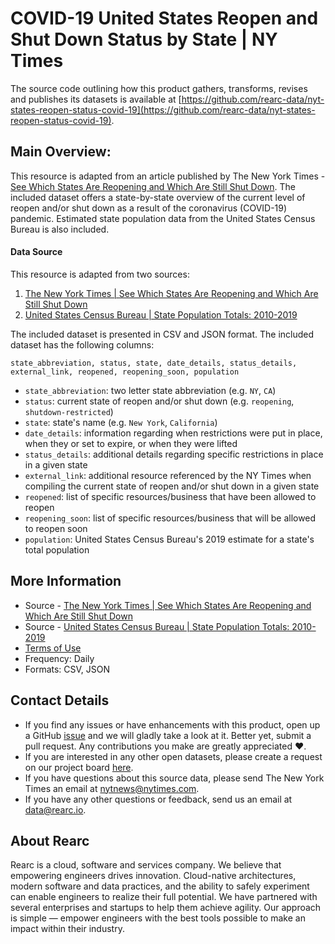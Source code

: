 # COVID-19 United States Reopen and Shut Down Status by State | NY Times

The source code outlining how this product gathers, transforms, revises and publishes its datasets is available at [https://github.com/rearc-data/nyt-states-reopen-status-covid-19](https://github.com/rearc-data/nyt-states-reopen-status-covid-19).

## Main Overview:
This resource is adapted from an article published by The New York Times - [See Which States Are Reopening and Which Are Still Shut Down](https://www.nytimes.com/interactive/2020/us/states-reopen-map-coronavirus.html). The included dataset offers a state-by-state overview of the current level of reopen and/or shut down as a result of the coronavirus (COVID-19) pandemic. Estimated state population data from the United States Census Bureau is also included.

#### Data Source
This resource is adapted from two sources:
1. [The New York Times | See Which States Are Reopening and Which Are Still Shut Down](https://www.nytimes.com/interactive/2020/us/states-reopen-map-coronavirus.html)
2. [United States Census Bureau | State Population Totals: 2010-2019](https://www.census.gov/data/datasets/time-series/demo/popest/2010s-state-total.html)

The included dataset is presented in CSV and JSON format. The included dataset has the following columns:

`state_abbreviation, status, state, date_details, status_details, external_link, reopened, reopening_soon, population`


- `state_abbreviation`: two letter state abbreviation (e.g. `NY`, `CA`)
- `status`: current state of reopen and/or shut down (e.g. `reopening`, `shutdown-restricted`)
- `state`: state's name (e.g. `New York`, `California`)
- `date_details`: information regarding when restrictions were put in place, when they or set to expire, or when they were lifted
- `status_details`: additional details regarding specific restrictions in place in a given state
- `external_link`: additional resource referenced by the NY Times when compiling the current state of reopen and/or shut down in a given state
- `reopened`: list of specific resources/business that have been allowed to reopen
- `reopening_soon`: list of specific resources/business that will be allowed to reopen soon
- `population`: United States Census Bureau's 2019 estimate for a state's total population

## More Information
- Source - [The New York Times | See Which States Are Reopening and Which Are Still Shut Down](https://www.nytimes.com/interactive/2020/us/states-reopen-map-coronavirus.html)
- Source - [United States Census Bureau | State Population Totals: 2010-2019](https://www.census.gov/data/datasets/time-series/demo/popest/2010s-state-total.html)
- [Terms of Use](https://www.copyright.gov/fair-use/more-info.html)
- Frequency: Daily
- Formats: CSV, JSON

## Contact Details
- If you find any issues or have enhancements with this product, open up a GitHub [issue](https://github.com/rearc-data/nyt-states-reopen-status-covid-19/issues) and we will gladly take a look at it. Better yet, submit a pull request. Any contributions you make are greatly appreciated :heart:.
- If you are interested in any other open datasets, please create a request on our project board [here](https://github.com/rearc-data/covid-datasets-aws-data-exchange/projects/1).
- If you have questions about this source data, please send The New York Times an email at nytnews@nytimes.com.
- If you have any other questions or feedback, send us an email at data@rearc.io.

## About Rearc
Rearc is a cloud, software and services company. We believe that empowering engineers drives innovation. Cloud-native architectures, modern software and data practices, and the ability to safely experiment can enable engineers to realize their full potential. We have partnered with several enterprises and startups to help them achieve agility. Our approach is simple — empower engineers with the best tools possible to make an impact within their industry.